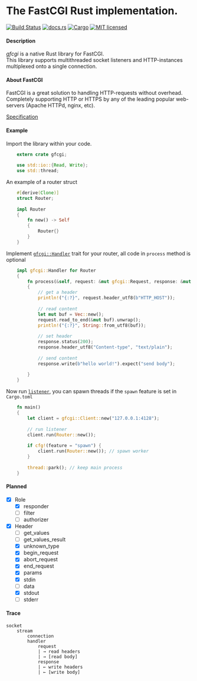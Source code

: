 # The FastCGI Rust implementation.

[![Build Status](https://travis-ci.org/Gedweb/rust-gfcgi.svg)](https://travis-ci.org/Gedweb/rust-gfcgi) [![docs.rs](https://docs.rs/gfcgi/badge.svg)](https://docs.rs/gfcgi) [![Cargo](https://img.shields.io/badge/crates.io-gfcg=0.4.3-brightgreen.svg)](https://crates.io/crates/gfcgi) [![MIT licensed](https://img.shields.io/badge/license-MIT-blue.svg)](LICENSE)

#### Description
*gfcgi* is a native Rust library for FastCGI.  
This library supports multithreaded socket listeners and HTTP-instances multiplexed onto a single connection.

#### About FastCGI
FastCGI is a great solution to handling HTTP-requests without overhead. Completely supporting HTTP or HTTPS by any of the leading popular web-servers (Apache HTTPd, nginx, etc). 

[Specification](doc/fcgi-spec.md) 

#### Example
Import the library within your code.
```rust
    extern crate gfcgi;
    
    use std::io::{Read, Write}; 
    use std::thread;
```
An example of a router struct
```rust
    #[derive(Clone)]
    struct Router;
        
    impl Router
    {
        fn new() -> Self
        { 
            Router{}
        }
    }
```
Implement [`gfcgi::Handler`](https://docs.rs/gfcgi/0.4.3/gfcgi/trait.Handler.html) trait for your router, all code in `process` method is optional
```rust
    impl gfcgi::Handler for Router
    {
        fn process(&self, request: &mut gfcgi::Request, response: &mut gfcgi::Response)
        {
            // get a header
            println!("{:?}", request.header_utf8(b"HTTP_HOST"));
    
            // read content
            let mut buf = Vec::new();
            request.read_to_end(&mut buf).unwrap();
            println!("{:?}", String::from_utf8(buf));
    
            // set header
            response.status(200);
            response.header_utf8("Content-type", "text/plain");
    
            // send content
            response.write(b"hello world!").expect("send body");
    
        }
    }
```
Now run [`listener`](https://docs.rs/gfcgi/0.4.3/gfcgi/struct.Client.html), you can spawn threads if the `spawn` feature is set in `Cargo.toml`
```rust
    fn main()
    {
        let client = gfcgi::Client::new("127.0.0.1:4128");
    
        // run listener
        client.run(Router::new());
    
        if cfg!(feature = "spawn") {
            client.run(Router::new()); // spawn worker
        }
        
        thread::park(); // keep main process
    }
```
#### Planned
- [x] Role
  - [x] responder
  - [ ] filter
  - [ ] authorizer
- [x] Header
  - [ ] get_values
  - [ ] get_values_result
  - [x] unknown_type
  - [x] begin_request
  - [x] abort_request
  - [x] end_request
  - [x] params
  - [x] stdin
  - [ ] data
  - [x] stdout
  - [ ] stderr

#### Trace
    socket
        stream
            connection
            handler
                request
                | → read headers
                | → [read body]
                response
                | ← write headers
                | ← [write body]
